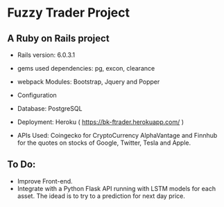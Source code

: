 # Fuzzy Trader Project
## A Ruby on Rails project

* Rails version: 6.0.3.1

* gems used dependencies: pg, excon, clearance
* webpack Modules:  Bootstrap, Jquery and Popper

* Configuration
* Database: PostgreSQL

* Deployment: Heroku ( https://bk-ftrader.herokuapp.com/ )

* APIs Used: 
Coingecko for CryptoCurrency
AlphaVantage and Finnhub for the quotes on stocks of Google, Twitter, Tesla and Apple.


## To Do:

* Improve Front-end. 
* Integrate with a Python Flask API running with LSTM models for each asset. The idead is to try to a prediction for next day price.
